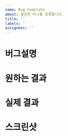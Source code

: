```yaml
---
name: Bug template
about: 발견한 버그를 등록합니다.
title: ''
labels: ''
assignees: ''
---
```


# 버그설명

# 원하는 결과

# 실제 결과

# 스크린샷
